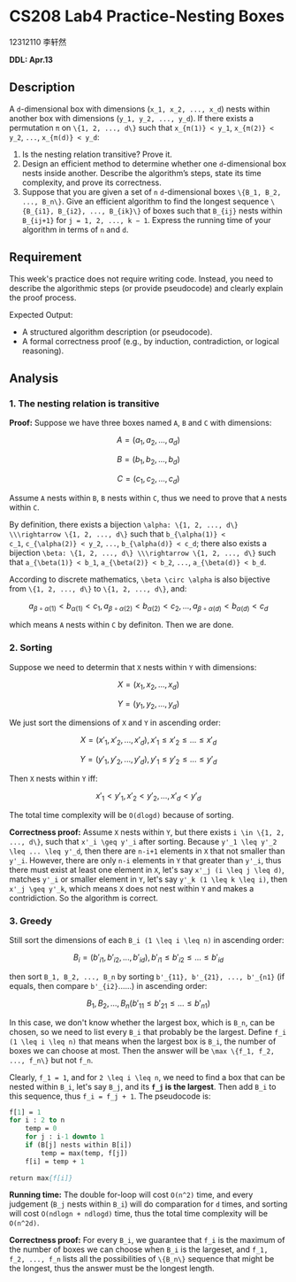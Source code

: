 # CS208 Lab4 Practice-Nesting Boxes

12312110 李轩然

**DDL: Apr.13**

## Description

A ``d``-dimensional box with dimensions (``x_1, x_2, ..., x_d``) nests within another box with dimensions (``y_1, y_2, ..., y_d``). If there exists a permutation ``π`` on ``\{1, 2, ..., d\}`` such that ``x_{π(1)} < y_1``, ``x_{π(2)} < y_2``, ``...``, ``x_{π(d)} < y_d``: 1. Is the nesting relation transitive? Prove it.2. Design an efficient method to determine whether one ``d``-dimensional box nests inside another. Describe the algorithm’s steps, state its time complexity, and prove its correctness.3. Suppose that you are given a set of ``n`` ``d``-dimensional boxes ``\{B_1, B_2, ..., B_n\}``. Give an efficient algorithm to find the longest sequence ``\{B_{i1}, B_{i2}, ..., B_{ik}\}`` of boxes such that ``B_{ij}`` nests within  ``B_{ij+1}`` for ``j = 1, 2, ..., k − 1``. Express the running time of your algorithm in terms of ``n`` and ``d``.


## Requirement

This week's practice does not require writing code. Instead, you need to describe the algorithmic steps (or provide pseudocode) and clearly explain the proof process.Expected Output:- A structured algorithm description (or pseudocode).- A formal correctness proof (e.g., by induction, contradiction, or logical reasoning). 
 
## Analysis

### 1. The nesting relation is transitive

**Proof:** Suppose we have three boxes named ``A``, ``B`` and ``C`` with dimensions: 
```math
A = (a_1, a_2, ..., a_d)
```
```math
B = (b_1, b_2, ..., b_d)
```
```math
C = (c_1, c_2, ..., c_d)
```

Assume ``A`` nests within ``B``, ``B`` nests within ``C``, thus we need to prove that ``A`` nests within ``C``.

By definition, there exists a bijection ``\alpha: \{1, 2, ..., d\} \\\rightarrow \{1, 2, ..., d\}`` such that ``b_{\alpha(1)} < c_1``, ``c_{\alpha(2)} < y_2``, ``...``, ``b_{\alpha(d)} < c_d``; there also exists a bijection ``\beta: \{1, 2, ..., d\} \\\rightarrow \{1, 2, ..., d\}`` such that ``a_{\beta(1)} < b_1``, ``a_{\beta(2)} < b_2``, ``...``, ``a_{\beta(d)} < b_d``.

According to discrete mathematics, ``\beta \circ \alpha`` is also bijective from ``\{1, 2, ..., d\}`` to ``\{1, 2, ..., d\}``, and: 
```math
a_{\beta \circ \alpha(1)} < b_{\alpha(1)} < c_1, a_{\beta \circ \alpha(2)} < b_{\alpha(2)} < c_2, ..., a_{\beta \circ \alpha(d)} < b_{\alpha(d)} < c_d
```which means ``A`` nests within ``C`` by definiton. Then we are done.

### 2. Sorting

Suppose we need to determin that ``X`` nests within ``Y`` with dimensions:
```math
X = (x_1, x_2, ..., x_d)
```
```math
Y = (y_1, y_2, ..., y_d)
```

We just sort the dimensions of ``X`` and ``Y`` in ascending order: 
```math
X = (x'_1, x'_2, ..., x'_d), x'_1 \leq x'_2 \leq ... \leq x'_d
```
```math
Y = (y'_1, y'_2, ..., y'_d), y'_1 \leq y'_2 \leq ... \leq y'_d
```

Then ``X`` nests within ``Y`` iff:
```math
x'_1 < y'_1, x'_2 < y'_2, ..., x'_d < y'_d
```

The total time complexity will be ``O(dlogd)`` because of sorting.

**Correctness proof:** Assume ``X`` nests within ``Y``, but there exists ``i \in \{1, 2, ..., d\}``, such that ``x'_i \geq y'_i`` after sorting. Because ``y'_1 \leq y'_2 \leq ... \leq y'_d``, then there are ``n-i+1`` elements in ``X`` that not smaller than ``y'_i``. However, there are only ``n-i`` elements in ``Y`` that greater than ``y'_i``, thus there must exist at least one element in ``X``, let's say ``x'_j (i \leq j \leq d)``, matches ``y'_i`` or smaller element in ``Y``, let's say ``y'_k (1 \leq k \leq i)``, then ``x'_j \geq y'_k``, which means ``X`` does not nest within ``Y`` and makes a contridiction. So the algorithm is correct.

### 3. Greedy

Still sort the dimensions of each ``B_i (1 \leq i \leq n)`` in ascending order:
```math
B_i = (b'_{i1}, b'_{i2}, ..., b'_{id}), b'_{i1} \leq b'_{i2} \leq ... \leq b'_{id}
```
then sort ``B_1, B_2, ..., B_n`` by sorting ``b'_{11}, b'_{21}, ..., b'_{n1}`` (if equals, then compare ``b'_{i2}``......) in ascending order:
```math
B_1, B_2, ..., B_n (b'_{11} \leq b'_{21} \leq ... \leq b'_{n1})
```

In this case, we don't know whether the largest box, which is ``B_n``, can be chosen, so we need to list every ``B_i`` that probably be the largest. Define ``f_i (1 \leq i \leq n)`` that means when the largest box is ``B_i``, the number of boxes we can choose at most. Then the answer will be ``\max \{f_1, f_2, ..., f_n\}`` but not ``f_n``.

Clearly, ``f_1 = 1``, and for ``2 \leq i \leq n``, we need to find a box that can be nested within ``B_i``, let's say ``B_j``, and its **``f_j`` is the largest**. Then add ``B_i`` to this sequence, thus ``f_i = f_j + 1``. The pseudocode is:
```pascal
f[1] = 1
for i : 2 to n
    temp = 0
    for j : i-1 downto 1
    if (B[j] nests within B[i])
        temp = max(temp, f[j])
    f[i] = temp + 1
    
return max{f[i]}
```

**Running time:** The double for-loop will cost ``O(n^2)`` time, and every judgement (``B_j`` nests within ``B_i``) will do comparation for ``d`` times, and sorting will cost ``O(ndlogn + ndlogd)`` time, thus the total time complexity will be ``O(n^2d)``.

**Correctness proof:** For every ``B_i``, we guarantee that ``f_i`` is the maximum of the number of boxes we can choose when ``B_i`` is the largeset, and ``f_1, f_2, ..., f_n`` lists all the possibilities of ``\{B_n\}`` sequence that might be the longest, thus the answer must be the longest length.
